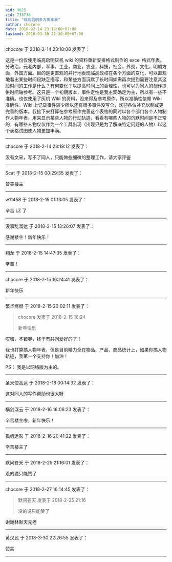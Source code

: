 ```yaml
---
aid: 9025
zid: 738738
title: "临高启明多方面年表"
author: chocore
date: 2018-02-14 23:18:08+07:00
lastmod: 2018-03-30 22:26:00+07:00
---
```


chocore 于 2018-2-14 23:18:08 发表了：

这是一份仅使用临高启明灰机 wiki 的资料重新安排格式制作的 excel 格式年表。分政治，元老内部，军事，工业，商业，农业，科技，社会，外交，文化，明朝方面，外国方面。目的是更直观的并行地表现临高政权在各个方面的变化，可以直观地看出某些时间段缺乏描写，和某些方面沉默了长时间如需再次提到需要注意其这段时间的工作是什么？有何变化？以提高时间上的合理性，也可以为同人的创作提供时间轴参考。这只是一个初期版本，事件定性是我主观确定为主，所以有一些不准确。也仅使用了灰机 Wiki 的资料，没来得及参考原作，所以准确性依赖 Wiki 准确性。Wiki 上记载事件较少所以还有很多事件没写全，欢迎各位补充以制成更完善的版本。我接下来打算在参考原作完善这个表格的同时以各个部门各个人物制作人物年表，用来显示某些人物的行动轨迹，看看有哪些人物的沉默时间是不正常的，有哪些人物仅仅作为一个工具出现（出现只是为了解决特定问题的人物）以这个表格试图使人物更加丰满。

---

chocore 于 2018-2-14 23:19:12 发表了：

没有文采，写不了同人，只能做些细微的整理工作，请大家评鉴

---

Scat 于 2018-2-15 00:29:35 发表了：

赞美楼主

---

w11458 于 2018-2-15 01:13:05 发表了：

辛苦 LZ 了

---

没事乱溜达 于 2018-2-15 13:26:07 发表了：

感谢楼主！新年快乐！

---

翔龙 于 2018-2-15 14:47:35 发表了：

辛苦！

---

chocore 于 2018-2-15 16:24:41 发表了：

新年快乐

---

繁华烬燃 于 2018-2-15 20:02:11 发表了：

> chocore 发表于 2018-2-15 16:24
>
> 新年快乐

哎嗨，不错喔，终于有共同爱好的了！

我也打算搞人物年表，但是目前精力全在物品、产品、商品统计上，如果你搞人物轨迹，我第一个支持你！加油！

PS： 我是以网络版为主的。

---

圣天使高达 于 2018-2-16 00:14:32 发表了：

这对同人的写作帮助也很大呀

---

横剑浮云 于 2018-2-16 16:06:23 发表了：

辛苦楼主啦，新年快乐！

---

孤帆远影 于 2018-2-16 20:41:22 发表了：

辛苦楼主了

---

默问苍天 于 2018-2-25 21:16:01 发表了：

没的说只能赞了

---

chocore 于 2018-2-27 16:14:45 发表了：

> 默问苍天 发表于 2018-2-25 21:16
>
> 没的说只能赞了

谢谢林默天元老

---

黄汉民 于 2018-3-30 22:26:55 发表了：

赞美

---
